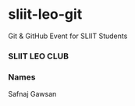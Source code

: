 # sliit-leo-git

Git &amp; GitHub Event for SLIIT Students

### SLIIT LEO CLUB

### Names

Safnaj
Gawsan
